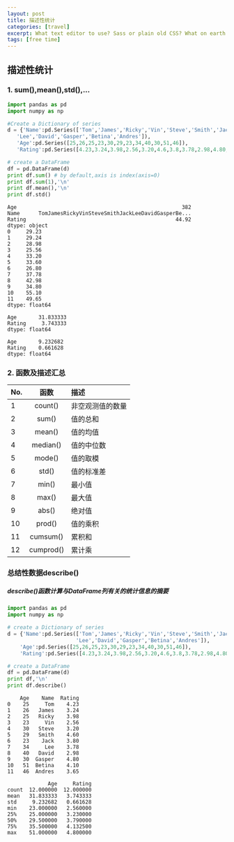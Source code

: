 ```yaml
---
layout: post
title: 描述性统计
categories: [travel]
excerpt: What text editor to use? Sass or plain old CSS? What on earth is Compass? Command line? I'm not touching that. Sound like you? Welcome, I was once like you and this is the guide I wish someone had given me.
tags: [free time]
---
```

## 描述性统计

### 1. sum(),mean(),std(),...


```python
import pandas as pd
import numpy as np

#Create a Dictionary of series
d = {'Name':pd.Series(['Tom','James','Ricky','Vin','Steve','Smith','Jack',
   'Lee','David','Gasper','Betina','Andres']),
   'Age':pd.Series([25,26,25,23,30,29,23,34,40,30,51,46]),
   'Rating':pd.Series([4.23,3.24,3.98,2.56,3.20,4.6,3.8,3.78,2.98,4.80,4.10,3.65])}

# create a DataFrame
df = pd.DataFrame(d)
print df.sum() # by default,axis is index(axis=0)
print df.sum(1),'\n'
print df.mean(),'\n'
print df.std()
```

    Age                                                     382
    Name      TomJamesRickyVinSteveSmithJackLeeDavidGasperBe...
    Rating                                                44.92
    dtype: object
    0     29.23
    1     29.24
    2     28.98
    3     25.56
    4     33.20
    5     33.60
    6     26.80
    7     37.78
    8     42.98
    9     34.80
    10    55.10
    11    49.65
    dtype: float64

    Age       31.833333
    Rating     3.743333
    dtype: float64

    Age       9.232682
    Rating    0.661628
    dtype: float64


### 2. 函数及描述汇总

| No. | 函数 | 描述 |
| :---- | :----: | :---- |
| 1 | count() | 非空观测值的数量 |
| 2 | sum() | 值的总和 |
| 3 | mean() | 值的均值 |
| 4 | median() | 值的中位数 |
| 5 | mode() | 值的取模 |
| 6 | std() | 值的标准差 |
| 7 | min() | 最小值 |
| 8 | max() | 最大值 |
| 9 | abs() | 绝对值 |
| 10 | prod() | 值的乘积 |
| 11 | cumsum() | 累积和 |
| 12 | cumprod() | 累计乘 |

### 总结性数据describe()
##### describe()函数计算与DataFrame列有关的统计信息的摘要


```python
import pandas as pd
import numpy as np

# create a Dictionary of series
d = {'Name':pd.Series(['Tom','James','Ricky','Vin','Steve','Smith','Jack',
                      'Lee','David','Gasper','Betina','Andres']),
    'Age':pd.Series([25,26,25,23,30,29,23,34,40,30,51,46]),
    'Rating':pd.Series([4.23,3.24,3.98,2.56,3.20,4.6,3.8,3.78,2.98,4.80,4.10,3.65])}

# create a DataFrame
df = pd.DataFrame(d)
print df,'\n'
print df.describe()
```

        Age    Name  Rating
    0    25     Tom    4.23
    1    26   James    3.24
    2    25   Ricky    3.98
    3    23     Vin    2.56
    4    30   Steve    3.20
    5    29   Smith    4.60
    6    23    Jack    3.80
    7    34     Lee    3.78
    8    40   David    2.98
    9    30  Gasper    4.80
    10   51  Betina    4.10
    11   46  Andres    3.65

                 Age     Rating
    count  12.000000  12.000000
    mean   31.833333   3.743333
    std     9.232682   0.661628
    min    23.000000   2.560000
    25%    25.000000   3.230000
    50%    29.500000   3.790000
    75%    35.500000   4.132500
    max    51.000000   4.800000



```python

```

